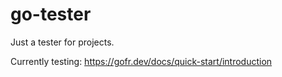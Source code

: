 # go-tester

Just a tester for projects.

Currently testing: https://gofr.dev/docs/quick-start/introduction
